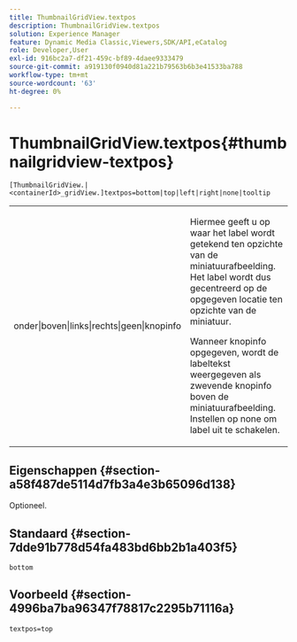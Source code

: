 ```yaml
---
title: ThumbnailGridView.textpos
description: ThumbnailGridView.textpos
solution: Experience Manager
feature: Dynamic Media Classic,Viewers,SDK/API,eCatalog
role: Developer,User
exl-id: 916bc2a7-df21-459c-bf89-4daee9333479
source-git-commit: a919130f0940d81a221b79563b6b3e41533ba788
workflow-type: tm+mt
source-wordcount: '63'
ht-degree: 0%

---
```


# ThumbnailGridView.textpos{#thumbnailgridview-textpos}

`[ThumbnailGridView.|<containerId>_gridView.]textpos=bottom|top|left|right|none|tooltip`

<table id="table_1BEBE260769B4A0C9E9F5016D2FA68A0"> 
 <tbody> 
  <tr> 
   <td> <p> <span class="codeph"> onder|boven|links|rechts|geen|knopinfo</span> </p> </td> 
   <td> <p> Hiermee geeft u op waar het label wordt getekend ten opzichte van de miniatuurafbeelding. Het label wordt dus gecentreerd op de opgegeven locatie ten opzichte van de miniatuur. </p> <p>Wanneer <span class="codeph"> knopinfo</span> opgegeven, wordt de labeltekst weergegeven als zwevende knopinfo boven de miniatuurafbeelding. Instellen op <span class="codeph"> none</span> om label uit te schakelen. </p> </td> 
  </tr> 
 </tbody> 
</table>

## Eigenschappen {#section-a58f487de5114d7fb3a4e3b65096d138}

Optioneel.

## Standaard {#section-7dde91b778d54fa483bd6bb2b1a403f5}

`bottom`

## Voorbeeld {#section-4996ba7ba96347f78817c2295b71116a}

`textpos=top`
